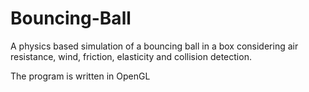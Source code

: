 # Bouncing-Ball
A physics based simulation of a bouncing ball in a box considering air resistance, wind, friction, elasticity and collision detection. 

The program is written in OpenGL

